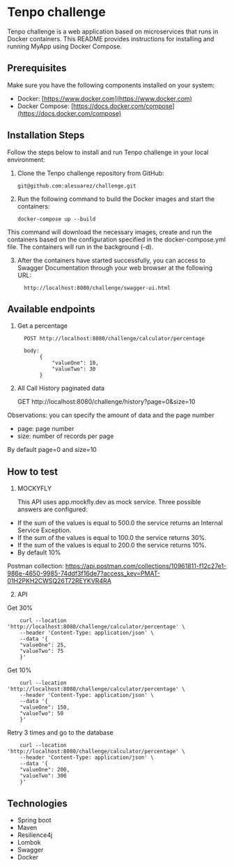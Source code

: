 # Tenpo challenge

Tenpo challenge is a web application based on microservices that runs in Docker containers. This README provides instructions for installing and running MyApp using Docker Compose.

## Prerequisites

Make sure you have the following components installed on your system:

- Docker: [https://www.docker.com](https://www.docker.com)
- Docker Compose: [https://docs.docker.com/compose](https://docs.docker.com/compose)

## Installation Steps

Follow the steps below to install and run Tenpo challenge in your local environment:

1. Clone the Tenpo challenge repository from GitHub:

   ```shell
   git@github.com:alesuarez/challenge.git
   
2. Run the following command to build the Docker images and start the containers:

    ```shell
    docker-compose up --build

This command will download the necessary images, create and run the containers based on the configuration specified in the docker-compose.yml file. The containers will run in the background (-d).

3. After the containers have started successfully, you can access to Swagger Documentation through your web browser at the following URL:


         http://localhost:8080/challenge/swagger-ui.html

## Available endpoints
1. Get a percentage

         POST http://localhost:8080/challenge/calculator/percentage
         
         body:
              {
                  "valueOne": 10,
                  "valueTwo": 30
              }
   
2. All Call History paginated data 

    
    GET http://localhost:8080/challenge/history?page=0&size=10

Observations: you can specify the amount of data and the page number
- page: page number
- size: number of records per page

By default page=0 and size=10

## How to test

1. MOCKYFLY

    This API uses app.mockfly.dev as mock service.
    Three possible answers are configured:

- If the sum of the values is equal to 500.0 the service returns an Internal Service Exception.
- If the sum of the values is equal to 100.0 the service returns 30%.
- If the sum of the values is equal to 200.0 the service returns 10%.
- By default 10%

Postman collection: https://api.postman.com/collections/10961811-f12c27e1-986e-4650-9985-74ddf3f16de7?access_key=PMAT-01H2PKH2CWSQ26T72REYKVR4RA

2. API

Get 30% 

        curl --location 'http://localhost:8080/challenge/calculator/percentage' \
        --header 'Content-Type: application/json' \
        --data '{
        "valueOne": 25,
        "valueTwo": 75
        }'

Get 10%

        curl --location 'http://localhost:8080/challenge/calculator/percentage' \
        --header 'Content-Type: application/json' \
        --data '{
        "valueOne": 150,
        "valueTwo": 50
        }'

Retry 3 times and go to the database

        curl --location 'http://localhost:8080/challenge/calculator/percentage' \
        --header 'Content-Type: application/json' \
        --data '{
        "valueOne": 200,
        "valueTwo": 300
        }'


## Technologies

- Spring boot
- Maven
- Resilience4j
- Lombok
- Swagger
- Docker